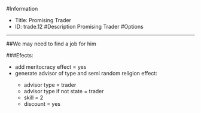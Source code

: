 #Information
 - Title: Promising Trader
 - ID: trade.12
#Description
Promising Trader
#Options

___
##We may need to find a job for him

###Efects:<ul><li>add meritocracy effect = yes</li><li>generate advisor of type and semi random religion effect:</li><ul><li>advisor type = trader</li><li>advisor type if not state = trader</li><li>skill = 2</li><li>discount = yes</li></ul></ul>
